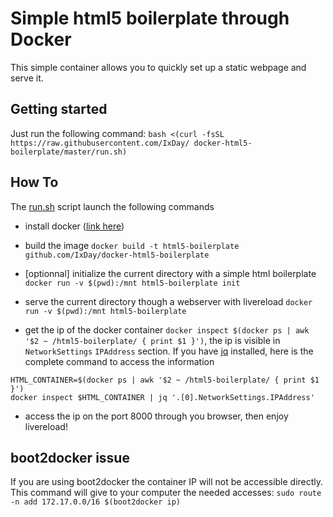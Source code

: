 # Simple html5 boilerplate through Docker

This simple container allows you to quickly set up a static webpage and 
serve it. 

## Getting started

Just run the following command:
`bash <(curl -fsSL https://raw.githubusercontent.com/IxDay/
docker-html5-boilerplate/master/run.sh)`

## How To

The [run.sh](./run.sh) script launch the following commands

* install docker ([link here](https://docs.docker.com/installation/))

* build the image 
`docker build -t html5-boilerplate github.com/IxDay/docker-html5-boilerplate`

* [optionnal] initialize the current directory with a simple html boilerplate
`docker run -v $(pwd):/mnt html5-boilerplate init`

* serve the current directory though a webserver with livereload
`docker run -v $(pwd):/mnt html5-boilerplate`

* get the ip of the docker container
`docker inspect $(docker ps | awk '$2 ~ /html5-boilerplate/ { print $1 }')`,
the ip is visible in `NetworkSettings` `IPAddress` section. 
If you have [jq](http://stedolan.github.io/jq/) installed, here is the complete
command to access the information
```
HTML_CONTAINER=$(docker ps | awk '$2 ~ /html5-boilerplate/ { print $1 }')
docker inspect $HTML_CONTAINER | jq '.[0].NetworkSettings.IPAddress'
```

* access the ip on the port 8000 through you browser, then enjoy livereload!

## boot2docker issue 

If you are using boot2docker the container IP will not be accessible directly.
This command will give to your computer the needed accesses:
`sudo route -n add 172.17.0.0/16 $(boot2docker ip)`


